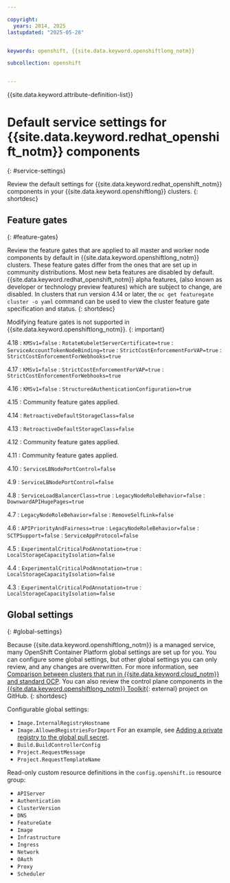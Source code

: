 ```yaml
---

copyright: 
  years: 2014, 2025
lastupdated: "2025-05-28"


keywords: openshift, {{site.data.keyword.openshiftlong_notm}}

subcollection: openshift


---
```


{{site.data.keyword.attribute-definition-list}}





# Default service settings for {{site.data.keyword.redhat_openshift_notm}} components
{: #service-settings}

Review the default settings for {{site.data.keyword.redhat_openshift_notm}} components in your {{site.data.keyword.openshiftlong}} clusters. 
{: shortdesc}



## Feature gates
{: #feature-gates}



Review the feature gates that are applied to all master and worker node components by default in {{site.data.keyword.openshiftlong_notm}} clusters. These feature gates differ from the ones that are set up in community distributions. Most new beta features are disabled by default. {{site.data.keyword.redhat_openshift_notm}} alpha features, (also known as developer or technology preview features) which are subject to change, are disabled. In clusters that run version 4.14 or later, the `oc get featuregate cluster -o yaml` command can be used to view the cluster feature gate specification and status.
{: shortdesc}




Modifying feature gates is not supported in {{site.data.keyword.openshiftlong_notm}}.
{: important}

4.18
:   `KMSv1=false`
:   `RotateKubeletServerCertificate=true`
:   `ServiceAccountTokenNodeBinding=true`
:   `StrictCostEnforcementForVAP=true`
:   `StrictCostEnforcementForWebhooks=true`

4.17
:   `KMSv1=false`
:   `StrictCostEnforcementForVAP=true`
:   `StrictCostEnforcementForWebhooks=true`

4.16
:   `KMSv1=false`
:   `StructuredAuthenticationConfiguration=true`

4.15
:   Community feature gates applied.

4.14
:   `RetroactiveDefaultStorageClass=false`

4.13
:   `RetroactiveDefaultStorageClass=false`

4.12
:   Community feature gates applied.

4.11
:   Community feature gates applied. 

4.10
:   `ServiceLBNodePortControl=false`
  
4.9
:   `ServiceLBNodePortControl=false`

4.8
:   `ServiceLoadBalancerClass=true`
:   `LegacyNodeRoleBehavior=false`
:   `DownwardAPIHugePages=true`

4.7
:   `LegacyNodeRoleBehavior=false`
:   `RemoveSelfLink=false`

4.6
:   `APIPriorityAndFairness=true`
:   `LegacyNodeRoleBehavior=false`
:   `SCTPSupport=false`
:   `ServiceAppProtocol=false`

4.5
:   `ExperimentalCriticalPodAnnotation=true`
:   `LocalStorageCapacityIsolation=false`

4.4
:   `ExperimentalCriticalPodAnnotation=true`
:   `LocalStorageCapacityIsolation=false`

4.3
:   `ExperimentalCriticalPodAnnotation=true`
:   `LocalStorageCapacityIsolation=false`




## Global settings
{: #global-settings}

Because {{site.data.keyword.openshiftlong_notm}} is a managed service, many OpenShift Container Platform global settings are set up for you. You can configure some global settings, but other global settings you can only review, and any changes are overwritten. For more information, see [Comparison between clusters that run in {{site.data.keyword.cloud_notm}} and standard OCP](/docs/openshift?topic=openshift-overview#compare_ocp). You can also review the control plane components in the [{{site.data.keyword.openshiftlong_notm}} Toolkit](https://github.com/openshift/ibm-roks-toolkit){: external} project on GitHub.
{: shortdesc}

Configurable global settings:
* `Image.InternalRegistryHostname`
* `Image.AllowedRegistriesForImport` For an example, see [Adding a private registry to the global pull secret](/docs/openshift?topic=openshift-registry#cluster_global_pull_secret).
* `Build.BuildControllerConfig`
* `Project.RequestMessage`
* `Project.RequestTemplateName`

Read-only custom resource definitions in the `config.openshift.io` resource group:
* `APIServer`
* `Authentication`
* `ClusterVersion`
* `DNS`
* `FeatureGate`
* `Image`
* `Infrastructure`
* `Ingress`
* `Network`
* `OAuth`
* `Proxy`
* `Scheduler`
